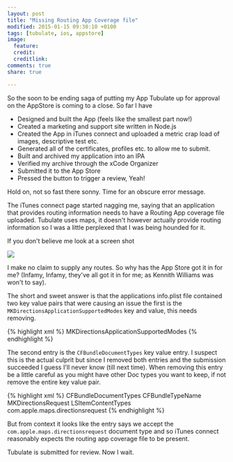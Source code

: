 ```yaml
---
layout: post
title: "Missing Routing App Coverage file"
modified: 2015-01-15 09:30:10 +0100
tags: [tubulate, ios, appstore]
image:
  feature: 
  credit: 
  creditlink: 
comments: true
share: true

---
```


So the soon to be ending saga of  putting my App Tubulate up for approval on the AppStore is coming to a close. So far I have

*	Designed and built the App (feels like the smallest part now!)
*	Created a marketing and support site written in Node.js
*	Created the App in iTunes connect and uploaded a metric crap load of images, descriptive test etc.
*	Generated all of the certificates, profiles etc. to allow me to submit.
*	Built and archived my application into an IPA
*	Verified my archive through the xCode Organizer
*	Submitted it to the App Store
*	Pressed the button to trigger a review, Yeah!

Hold on, not so fast there sonny. Time for an obscure error message. 

The iTunes connect page started nagging me, saying that an application that provides routing information needs to have a Routing App coverage file uploaded. Tubulate uses maps, it doesn't  however actually provide routing information so I was a little perplexed that I was being hounded for it.

If you don't believe me look at a screen shot

<img class="dosShot screenShot"  src="../../images/2015-02-08-app-store-submission-missing-routing-app-coverage-file/ss01.png"  />

I make no claim to supply any routes. So why has the App Store got it in for me? (Infamy, Infamy, they've all got it in for me; as Kennith Williams was won't to say).

The short and sweet answer is that the applications info.plist file contained two key value pairs that were causing an issue the first is the `MKDirectionsApplicationSupportedModes` key and value, this needs removing.

{% highlight xml %}
	<key>MKDirectionsApplicationSupportedModes</key>
	<array/>
{% endhighlight %}

The second entry is the `CFBundleDocumentTypes` key value entry. I suspect this is the actual culprit but since I removed both entries and the submission succeeded I guess I'll never know (till next time). When removing this entry be a little careful as you might have other Doc types you want to keep, if not remove the entire key value pair.

{% highlight xml %}
	<key>CFBundleDocumentTypes</key>
	<array>
		<dict>
			<key>CFBundleTypeName</key>
			<string>MKDirectionsRequest</string>
			<key>LSItemContentTypes</key>
			<array>
				<string>com.apple.maps.directionsrequest</string>
			</array>
		</dict>
	</array>
{% endhighlight %}

But from context it looks like the entry says we accept the `com.apple.maps.directionsrequest` document type and so iTunes connect reasonably expects the routing app coverage file to be present. 

Tubulate is submitted for review. Now I wait.


